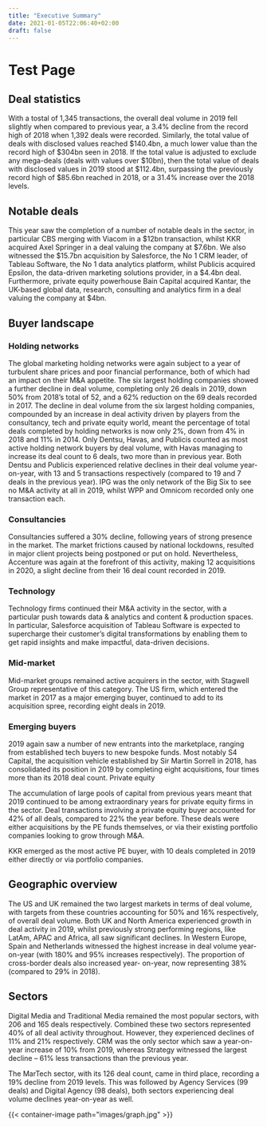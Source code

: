 ```yaml
---
title: "Executive Summary"
date: 2021-01-05T22:06:40+02:00
draft: false
---
```

# Test Page

## Deal statistics

With a tostal of 1,345 transactions, the overall deal
volume in 2019 fell slightly when compared to
previous year, a 3.4% decline from the record high of
2018 when 1,392 deals were recorded. Similarly, the
total value of deals with disclosed values reached
$140.4bn, a much lower value than the record high of
$304bn seen in 2018. If the total value is adjusted to
exclude any mega-deals (deals with values over
$10bn), then the total value of deals with disclosed
values in 2019 stood at $112.4bn, surpassing the
previously record high of $85.6bn reached in 2018, or
a 31.4% increase over the 2018 levels.

## Notable deals

This year saw the completion of a number of notable
deals in the sector, in particular CBS merging with
Viacom in a $12bn transaction, whilst KKR acquired
Axel Springer in a deal valuing the company at
$7.6bn.
We also witnessed the $15.7bn acquisition by
Salesforce, the No 1 CRM leader, of Tableau Software,
the No 1 data analytics platform, whilst Publicis
acquired Epsilon, the data-driven marketing solutions
provider, in a $4.4bn deal. Furthermore, private
equity powerhouse Bain Capital acquired Kantar, the
UK-based global data, research, consulting and
analytics firm in a deal valuing the company at $4bn.

## Buyer landscape

### Holding networks

The global marketing holding networks were again
subject to a year of turbulent share prices and poor
financial performance, both of which had an impact
on their M&A appetite. The six largest holding
companies showed a further decline in deal volume,
completing only 26 deals in 2019, down 50% from
2018’s total of 52, and a 62% reduction on the 69
deals recorded in 2017. The decline in deal volume
from the six largest holding companies, compounded
by an increase in deal activity driven by players from
the consultancy, tech and private equity world, meant
the percentage of total deals completed by holding
networks is now only 2%, down from 4% in 2018 and
11% in 2014. Only Dentsu, Havas, and Publicis
counted as most active holding network buyers by
deal volume, with Havas managing to increase its
deal count to 6 deals, two more than in previous year.
Both Dentsu and Publicis experienced relative
declines in their deal volume year-on-year, with 13
and 5 transactions respectively (compared to 19 and
7 deals in the previous year). IPG was the only
network of the Big Six to see no M&A activity at all in
2019, whilst WPP and Omnicom recorded only one
transaction each.

### Consultancies

Consultancies suffered a 30% decline, following years
of strong presence in the market. The market frictions
caused by national lockdowns, resulted in major client
projects being postponed or put on hold.
Nevertheless, Accenture was again at the forefront of
this activity, making 12 acquisitions in 2020, a slight
decline from their 16 deal count recorded in 2019.

### Technology

Technology firms continued their M&A activity in the
sector, with a particular push towards data &
analytics and content & production spaces. In
particular, Salesforce acquisition of Tableau Software
is expected to supercharge their customer’s digital
transformations by enabling them to get rapid
insights and make impactful, data-driven decisions.

### Mid-market

Mid-market groups remained active acquirers in the
sector, with Stagwell Group representative of this
category. The US firm, which entered the market in
2017 as a major emerging buyer, continued to add to
its acquisition spree, recording eight deals in 2019.

### Emerging buyers

2019 again saw a number of new entrants into the
marketplace, ranging from established tech buyers to
new bespoke funds. Most notably S4 Capital, the
acquisition vehicle established by Sir Martin Sorrell in
2018, has consolidated its position in 2019 by
completing eight acquisitions, four times more than
its 2018 deal count.
Private equity

The accumulation of large pools of capital from
previous years meant that 2019 continued to be
among extraordinary years for private equity firms in
the sector. Deal transactions involving a private
equity buyer accounted for 42% of all deals,
compared to 22% the year before. These deals were
either acquisitions by the PE funds themselves, or via
their existing portfolio companies looking to grow
through M&A.

KKR emerged as the most active PE buyer, with 10
deals completed in 2019 either directly or via portfolio
companies.

## Geographic overview

The US and UK remained the two largest markets in
terms of deal volume, with targets from these
countries accounting for 50% and 16% respectively,
of overall deal volume. Both UK and North America
experienced growth in deal activity in 2019, whilst
previously strong performing regions, like LatAm,
APAC and Africa, all saw significant declines. In
Western Europe, Spain and Netherlands witnessed the
highest increase in deal volume year-on-year (with
180% and 95% increases respectively). The
proportion of cross-border deals also increased year-
on-year, now representing 38% (compared to 29% in
2018).

## Sectors

Digital Media and Traditional Media remained the
most popular sectors, with 206 and 165 deals
respectively. Combined these two sectors represented
40% of all deal activity throughout. However, they
experienced declines of 11% and 21% respectively.
CRM was the only sector which saw a year-on-year
increase of 10% from 2019, whereas Strategy
witnessed the largest decline – 61% less transactions
than the previous year.

The MarTech sector, with its 126 deal count, came in third place, recording a 19% decline from 2019 levels. This was followed by Agency Services (99 deals) and Digital Agency (98 deals), both sectors experiencing deal volume declines year-on-year as well.

{{< container-image path="images/graph.jpg" >}}
